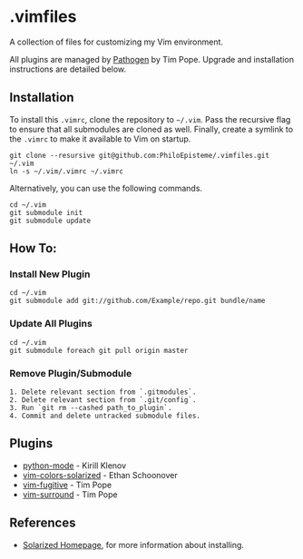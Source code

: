 # .vimfiles
A collection of files for customizing my Vim environment.

All plugins are managed by [Pathogen][pathogen] by Tim Pope. Upgrade and installation
instructions are detailed below.

## Installation
To install this `.vimrc`, clone the repository to `~/.vim`. Pass the
recursive flag to ensure that all submodules are cloned as well. Finally,
create a symlink to the `.vimrc` to make it available to Vim on startup.

    git clone --resursive git@github.com:PhiloEpisteme/.vimfiles.git ~/.vim
    ln -s ~/.vim/.vimrc ~/.vimrc

Alternatively, you can use the following commands.

    cd ~/.vim
    git submodule init
    git submodule update

## How To:

### Install New Plugin

    cd ~/.vim
    git submodule add git://github.com/Example/repo.git bundle/name

### Update All Plugins

    cd ~/.vim
    git submodule foreach git pull origin master

### Remove Plugin/Submodule

    1. Delete relevant section from `.gitmodules`.
    2. Delete relevant section from `.git/config`.
    3. Run `git rm --cashed path_to_plugin`.
    4. Commit and delete untracked submodule files.

## Plugins

- [python-mode][pymode] - Kirill Klenov
- [vim-colors-solarized][solarized] - Ethan Schoonover
- [vim-fugitive][fugitive] - Tim Pope
- [vim-surround][vimsurround] - Tim Pope

## References

- [Solarized Homepage][solarized_home], for more information about installing.

[pathogen]: https://github.com/tpope/vim-pathogen
[pymode]: https://github.com/klen/python-mode
[solarized]: https://github.com/altercation/vim-colors-solarized 
[fugitive]: https://github.com/tpope/vim-fugitive
[vimsurround]: https://github.com/tpope/vim-surround
[solarized_home]: http://ethanschoonover.com/solarized

